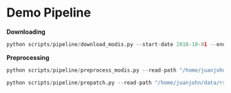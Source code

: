 # Demo Pipeline

**Downloading**

```python
python scripts/pipeline/download_modis.py --start-date 2018-10-01 --end-date 2018-10-05 --save-path /home/juanjohn/data/rs/modis/raw
```

**Preprocessing**

```python
python scripts/pipeline/preprocess_modis.py --read-path "/home/juanjohn/data/rs/modis/raw/modis" --save-path "/home/juanjohn/data/rs/modis/analysis"
```


```python
python scripts/pipeline/prepatch.py --read-path "/home/juanjohn/data/rs/modis/analysis"  --save-path "/home/juanjohn/data/rs/modis/mlready"
```